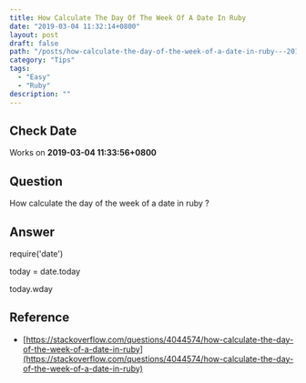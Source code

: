 ```yaml
---
title: How Calculate The Day Of The Week Of A Date In Ruby
date: "2019-03-04 11:32:14+0800"
layout: post
draft: false
path: "/posts/how-calculate-the-day-of-the-week-of-a-date-in-ruby---2019-03-04"
category: "Tips"
tags:
  - "Easy"
  - "Ruby"
description: ""
---
```


## Check Date

Works on **2019-03-04 11:33:56+0800**

## Question

How calculate the day of the week of a date in ruby ?

## Answer

  require('date')
  
  today = date.today
  
  today.wday

## Reference

- [https://stackoverflow.com/questions/4044574/how-calculate-the-day-of-the-week-of-a-date-in-ruby](https://stackoverflow.com/questions/4044574/how-calculate-the-day-of-the-week-of-a-date-in-ruby)

